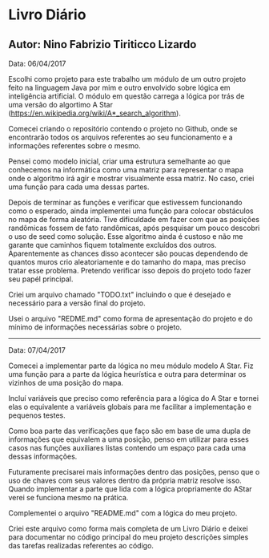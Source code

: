 # Livro Diário
## Autor: Nino Fabrizio Tiriticco Lizardo



Data: 06/04/2017

Escolhi como projeto para este trabalho um módulo de um outro projeto feito na linguagem Java por mim e outro envolvido sobre lógica em inteligência artificial. O módulo em questão carrega a lógica por trás de uma versão do algortimo A Star (https://en.wikipedia.org/wiki/A*_search_algorithm).

Comecei criando o repositório contendo o projeto no Github, onde se encontrarão todos os arquivos referentes ao seu funcionamento e a informações referentes sobre o mesmo.

Pensei como modelo inicial, criar uma estrutura semelhante ao que conhecemos na informática como uma matriz para representar o mapa onde o algoritmo irá agir e mostrar visualmente essa matriz. No caso, criei uma função para cada uma dessas partes.

Depois de terminar as funções e verificar que estivessem funcionando como o esperado, ainda implementei uma função para colocar obstáculos no mapa de forma aleatória. Tive dificuldade em fazer com que as posições randômicas fossem de fato randômicas, após pesquisar um pouco descobri o uso de seed como solução. Esse algoritmo ainda é custoso e não me garante que caminhos fiquem totalmente excluídos dos outros. Aparentemente as chances disso acontecer são poucas dependendo de quantos muros crio aleatoriamente e do tamanho do mapa, mas preciso tratar esse problema. Pretendo verificar isso depois do projeto todo fazer seu papél principal.

Criei um arquivo chamado "TODO.txt" incluindo o que é desejado e necessário para a versão final do projeto.

Usei o arquivo "REDME.md" como forma de apresentação do projeto e do mínimo de informações necessárias sobre o projeto.

-----------------------------------------

Data: 07/04/2017

Comecei a implementar parte da lógica no meu módulo modelo A Star. Fiz uma função para a parte da lógica heurística e outra para determinar os vizinhos de uma posição do mapa.

Incluí variáveis que preciso como referência para a lógica do A Star e tornei elas o equivalente a variáveis globais para me facilitar a implementação e pequenos testes.

Como boa parte das verificações que faço são em base de uma dupla de informações que equivalem a uma posição, penso em utilizar para esses casos nas funções auxiliares listas contendo um espaço para cada uma dessas informações.

Futuramente precisarei mais informações dentro das posições, penso que o uso de chaves com seus valores dentro da própria matriz resolve isso. Quando implementar a parte que lida com a lógica propriamente do AStar verei se funciona mesmo na prática.

Complementei o arquivo "README.md" com a lógica do meu projeto.

Criei este arquivo como forma mais completa de um Livro Diário e deixei para documentar no código principal do meu projeto descrições simples das tarefas realizadas referentes ao código.